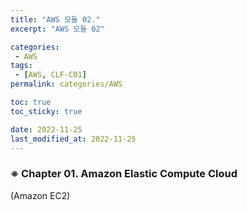```yaml
---
title: "AWS 모듈 02."
excerpt: "AWS 모듈 02"

categories:
 - AWS
tags:
 - [AWS, CLF-C01]
permalink: categories/AWS

toc: true
toc_sticky: true

date: 2022-11-25
last_modified_at: 2022-11-25
---
```


<!-- outline-start -->


### ※ Chapter 01. Amazon Elastic Compute Cloud
(Amazon EC2)